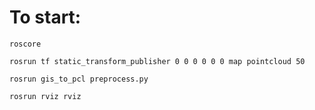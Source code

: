 # To start:

```console
roscore
```
```console
rosrun tf static_transform_publisher 0 0 0 0 0 0 map pointcloud 50
```
```console
rosrun gis_to_pcl preprocess.py 
```

```console
rosrun rviz rviz 
```


